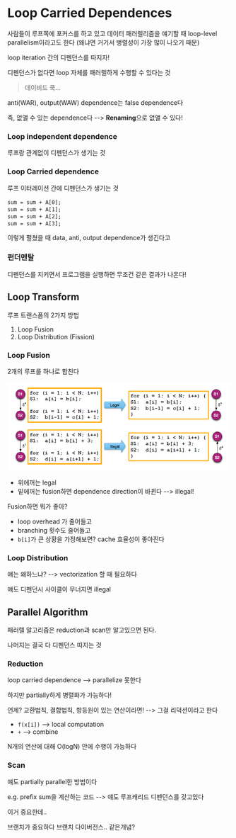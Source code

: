 # Loop Carried Dependences

사람들이 루프쪽에 포커스를 하고 있고
데이터 패러렐리즘을 얘기할 때 loop-level parallelism이라고도 한다
(왜냐면 거기서 병렬성이 가장 많이 나오기 때문)

loop iteration 간의 디펜던스를 따지자!

디펜던스가 없다면 loop 자체를 패러렐하게 수행할 수 있다는 것

> 데이비드 쿡...

anti(WAR), output(WAW) dependence는 false dependence다

즉, 없앨 수 있는 dependence다 --> **Renaming**으로 없앨 수 있다!

### Loop independent dependence

루프랑 관계없이 디펜던스가 생기는 것

### Loop Carried dependence

루프 이터레이션 간에 디펜던스가 생기는 것

```
sum = sum + A[0];
sum = sum + A[1];
sum = sum + A[2];
sum = sum + A[3];
```
이렇게 펼쳤을 때 data, anti, output dependence가 생긴다고

### 펀더멘탈

디펜던스를 지키면서 프로그램을 실행하면 무조건 같은 결과가 나온다!

## Loop Transform

루프 트랜스폼의 2가지 방법

1. Loop Fusion
2. Loop Distribution (Fission)

### Loop Fusion
2개의 루프를 하나로 합친다

![](./img/042103.png)

- 위에꺼는 legal
- 밑에꺼는 fusion하면 dependence direction이 바뀐다 --> illegal!

Fusion하면 뭐가 좋아?
- loop overhead 가 줄어들고
- branching 횟수도 줄어들고
- `b[i]`가 큰 상황을 가정해보면? cache 효율성이 좋아진다

### Loop Distribution

얘는 왜하느냐? --> vectorization 할 때 필요하다

얘도 디펜던시 사이클이 무너지면 illegal

## Parallel Algorithm

패러렐 알고리즘은 reduction과 scan만 알고있으면 된다.

나머지는 결국 다 디펜던스 따지는 것

### Reduction

loop carried dependence --> parallelize 못한다

하지만 partially하게 병렬화가 가능하다!

언제? 교환법칙, 결합법칙, 항등원이 있는 연산이라면!
--> 그걸 리덕션이라고 한다

- `f(x[i])` --> local computation
- `+` --> combine

N개의 연산에 대해 O(logN) 안에 수행이 가능하다

### Scan

얘도 partially parallel한 방법이다

e.g. prefix sum을 계산하는 코드 --> 얘도 루프캐리드 디펜던스를 갖고있다

이거 중요한데..

브랜치가 중요하다 브랜치 다이버전스.. 같은개념?
